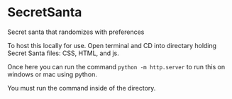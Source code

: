 # SecretSanta
Secret santa that randomizes with preferences

To host this locally for use. Open terminal and CD into directary holding Secret Santa files: CSS, HTML, and js.

Once here you can run the command `python -m http.server` to run this on windows or mac using python.

You must run the command inside of the directory.
